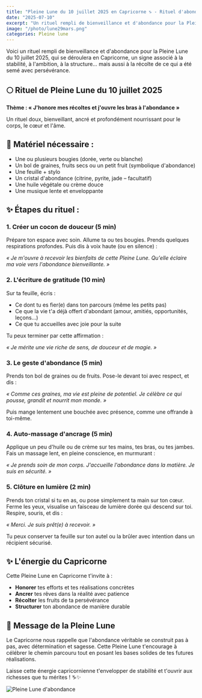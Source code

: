 ```yaml
---
title: "Pleine Lune du 10 juillet 2025 en Capricorne ♑ - Rituel d'abondance 🌕"
date: "2025-07-10"
excerpt: "Un rituel rempli de bienveillance et d'abondance pour la Pleine Lune du 10 juillet 2025 en Capricorne, un signe associé à la stabilité, à l'ambition, à la structure… et à la récolte de ce qui a été semé avec persévérance."
image: "/photo/lune29mars.png"
categories: Pleine lune
---
```


Voici un rituel rempli de bienveillance et d'abondance pour la Pleine Lune du 10 juillet 2025, qui se déroulera en Capricorne, un signe associé à la stabilité, à l'ambition, à la structure… mais aussi à la récolte de ce qui a été semé avec persévérance.

## 🌕 Rituel de Pleine Lune du 10 juillet 2025

**Thème : « J'honore mes récoltes et j'ouvre les bras à l'abondance »**

Un rituel doux, bienveillant, ancré et profondément nourrissant pour le corps, le cœur et l'âme.

## 🌿 Matériel nécessaire :

- Une ou plusieurs bougies (dorée, verte ou blanche)
- Un bol de graines, fruits secs ou un petit fruit (symbolique d'abondance)
- Une feuille + stylo
- Un cristal d'abondance (citrine, pyrite, jade – facultatif)
- Une huile végétale ou crème douce
- Une musique lente et enveloppante

## ✨ Étapes du rituel :

### 1. Créer un cocon de douceur (5 min)

Prépare ton espace avec soin. Allume ta ou tes bougies.
Prends quelques respirations profondes.
Puis dis à voix haute (ou en silence) :

_« Je m'ouvre à recevoir les bienfaits de cette Pleine Lune. Qu'elle éclaire ma voie vers l'abondance bienveillante. »_

### 2. L'écriture de gratitude (10 min)

Sur ta feuille, écris :

- Ce dont tu es fier(e) dans ton parcours (même les petits pas)
- Ce que la vie t'a déjà offert d'abondant (amour, amitiés, opportunités, leçons…)
- Ce que tu accueilles avec joie pour la suite

Tu peux terminer par cette affirmation :

_« Je mérite une vie riche de sens, de douceur et de magie. »_

### 3. Le geste d'abondance (5 min)

Prends ton bol de graines ou de fruits.
Pose-le devant toi avec respect, et dis :

_« Comme ces graines, ma vie est pleine de potentiel. Je célèbre ce qui pousse, grandit et nourrit mon monde. »_

Puis mange lentement une bouchée avec présence, comme une offrande à toi-même.

### 4. Auto-massage d'ancrage (5 min)

Applique un peu d'huile ou de crème sur tes mains, tes bras, ou tes jambes.
Fais un massage lent, en pleine conscience, en murmurant :

_« Je prends soin de mon corps. J'accueille l'abondance dans la matière. Je suis en sécurité. »_

### 5. Clôture en lumière (2 min)

Prends ton cristal si tu en as, ou pose simplement ta main sur ton cœur.
Ferme les yeux, visualise un faisceau de lumière dorée qui descend sur toi.
Respire, souris, et dis :

_« Merci. Je suis prêt(e) à recevoir. »_

Tu peux conserver ta feuille sur ton autel ou la brûler avec intention dans un récipient sécurisé.

## ✨ L'énergie du Capricorne

Cette Pleine Lune en Capricorne t'invite à :

- **Honorer** tes efforts et tes réalisations concrètes
- **Ancrer** tes rêves dans la réalité avec patience
- **Récolter** les fruits de ta persévérance
- **Structurer** ton abondance de manière durable

## 🌟 Message de la Pleine Lune

Le Capricorne nous rappelle que l'abondance véritable se construit pas à pas, avec détermination et sagesse. Cette Pleine Lune t'encourage à célébrer le chemin parcouru tout en posant les bases solides de tes futures réalisations.

Laisse cette énergie capricornienne t'envelopper de stabilité et t'ouvrir aux richesses que tu mérites ! ♑✨

![Pleine Lune d'abondance](/photo/lune29mars.png)
